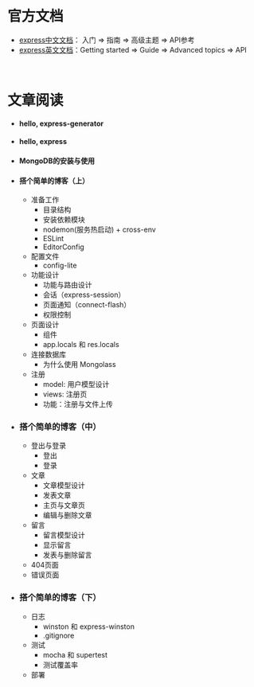 # 官方文档

- [express中文文档](https://expressjs.com/zh-cn/)： 入门 => 指南 => 高级主题 => API参考
- [express英文文档](https://expressjs.com/)：Getting started => Guide => Advanced topics => API

<br>

# 文章阅读

- #### hello, express-generator
- #### hello, express
- #### MongoDB的安装与使用
- #### 搭个简单的博客（上）
	- 准备工作
		- 目录结构
		- 安装依赖模块
		- nodemon(服务热启动) + cross-env
		- ESLint
		- EditorConfig
	- 配置文件
		- config-lite
	- 功能设计
		- 功能与路由设计
		- 会话（express-session）
		- 页面通知（connect-flash）
		- 权限控制
	- 页面设计
		- 组件
		- app.locals 和 res.locals
	- 连接数据库
		- 为什么使用 Mongolass
	- 注册
		- model: 用户模型设计
		- views: 注册页
		- 功能：注册与文件上传
- ### 搭个简单的博客（中）
	- 登出与登录
		- 登出
		- 登录
	- 文章
		- 文章模型设计
		- 发表文章
		- 主页与文章页
		- 编辑与删除文章
	- 留言
		- 留言模型设计
		- 显示留言
		- 发表与删除留言
	- 404页面
	- 错误页面
- ### 搭个简单的博客（下）
	- 日志
		- winston 和 express-winston
		- .gitignore
	- 测试
		- mocha 和 supertest
		- 测试覆盖率
	- 部署

